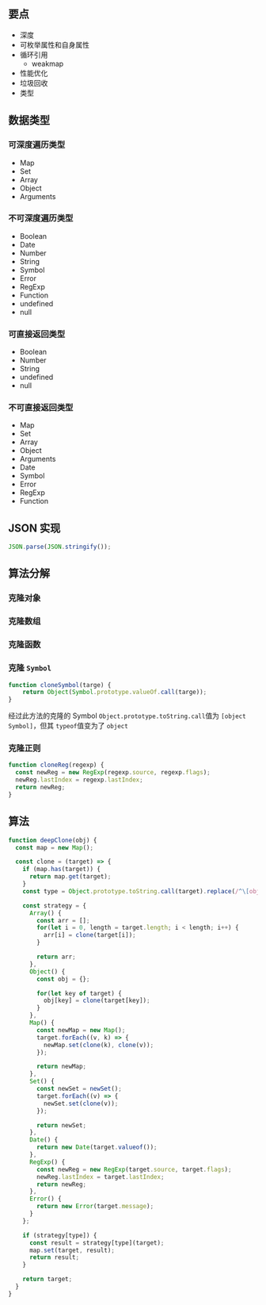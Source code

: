 ## 要点
* 深度
* 可枚举属性和自身属性
* 循环引用
  * weakmap
* 性能优化
* 垃圾回收
* 类型

## 数据类型

### 可深度遍历类型

* Map
* Set
* Array
* Object
* Arguments

### 不可深度遍历类型

* Boolean
* Date
* Number
* String
* Symbol
* Error
* RegExp
* Function
* undefined
* null
### 可直接返回类型

* Boolean
* Number
* String
* undefined
* null
### 不可直接返回类型

* Map
* Set
* Array
* Object
* Arguments
* Date
* Symbol
* Error
* RegExp
* Function

## JSON 实现
```javascript
JSON.parse(JSON.stringify());
```

## 算法分解
### 克隆对象
### 克隆数组
### 克隆函数
### 克隆 `Symbol`
```javascript
function cloneSymbol(targe) {
    return Object(Symbol.prototype.valueOf.call(targe));
}
```
经过此方法的克隆的 Symbol  `Object.prototype.toString.call`值为 `[object Symbol]`，但其 `typeof`值变为了 `object`
### 克隆正则
```javascript
function cloneReg(regexp) {
  const newReg = new RegExp(regexp.source, regexp.flags);
  newReg.lastIndex = regexp.lastIndex;
  return newReg;
}
```
## 算法
```javascript
function deepClone(obj) {
  const map = new Map();

  const clone = (target) => {
    if (map.has(target)) {
      return map.get(target);
    }
    const type = Object.prototype.toString.call(target).replace(/^\[object\s(.*)]$/ig, '$1');

    const strategy = {
      Array() {
        const arr = [];
        for(let i = 0, length = target.length; i < length; i++) {
          arr[i] = clone(target[i]);
        }

        return arr;
      },
      Object() {
        const obj = {};

        for(let key of target) {
          obj[key] = clone(target[key]);
        }
      },
      Map() {
        const newMap = new Map();
        target.forEach((v, k) => {
          newMap.set(clone(k), clone(v));
        });

        return newMap;
      },
      Set() {
        const newSet = newSet();
        target.forEach((v) => {
          newSet.set(clone(v));
        });

        return newSet;
      },
      Date() {
        return new Date(target.valueof());
      },
      RegExp() {
        const newReg = new RegExp(target.source, target.flags);
        newReg.lastIndex = target.lastIndex;
        return newReg;
      },
      Error() {
        return new Error(target.message);
      }
    };

    if (strategy[type]) {
      const result = strategy[type](target);
      map.set(target, result);
      return result;
    }

    return target;
  }
}
```
